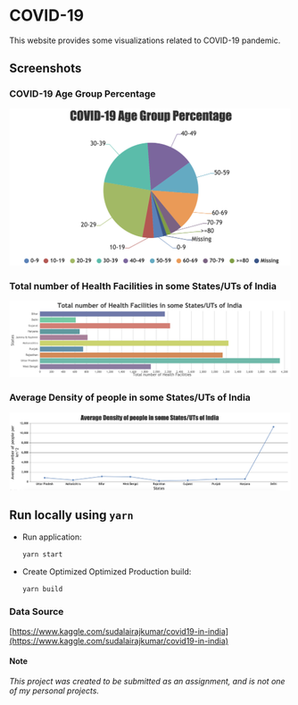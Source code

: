 # COVID-19

This website provides some visualizations related to COVID-19 pandemic.

## Screenshots

### COVID-19 Age Group Percentage

<img src="screenshots/AgeGroup.png" alt="Not able to render the image" />

### Total number of Health Facilities in some States/UTs of India

<img src="screenshots/HealthFacilities.png" alt="Not able to render the image" />

### Average Density of people in some States/UTs of India

<img src="screenshots/Density.png" alt="Not able to render the image" />

## Run locally using `yarn`

-   Run application:

    ```bash
    yarn start
    ```

-   Create Optimized Optimized Production build:

    ```bash
    yarn build
    ```

### Data Source

[https://www.kaggle.com/sudalairajkumar/covid19-in-india](https://www.kaggle.com/sudalairajkumar/covid19-in-india)

#### Note

_This project was created to be submitted as an assignment, and is not one of my personal projects._
